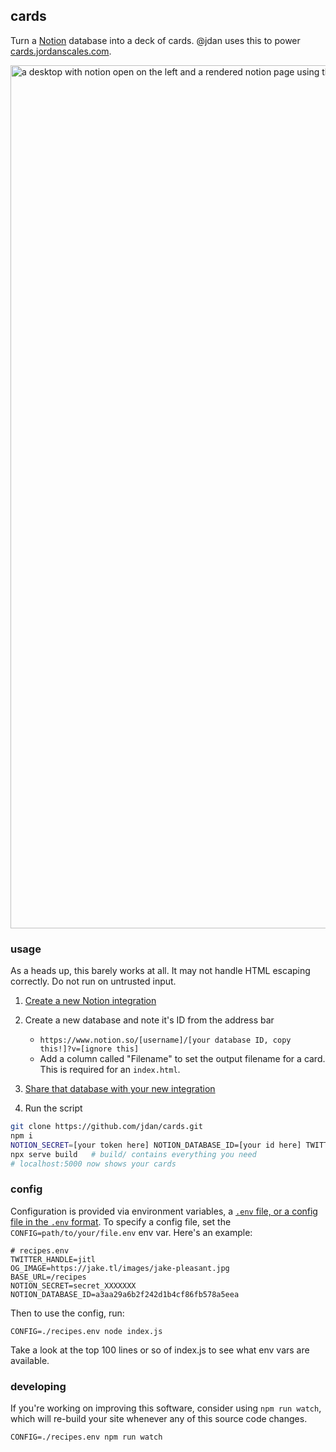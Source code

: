 ## cards

Turn a [Notion](https://notion.so) database into a deck of cards. @jdan uses this to power [cards.jordanscales.com](https://cards.jordanscales.com).

<img width="1381" alt="a desktop with notion open on the left and a rendered notion page using this library on the right" src="https://user-images.githubusercontent.com/287268/144431224-ac4673ba-e432-47d7-94c5-c82ecbadb986.png">

### usage

As a heads up, this barely works at all. It may not handle HTML escaping correctly. Do not run on untrusted input.

1. [Create a new Notion integration](https://developers.notion.com/docs/getting-started#step-1-create-an-integration)
1. Create a new database and note it's ID from the address bar

   - `https://www.notion.so/[username]/[your database ID, copy this!]?v=[ignore this]`
   - Add a column called "Filename" to set the output filename for a card. This is required for an `index.html`.

1. [Share that database with your new integration](https://developers.notion.com/docs/getting-started#step-2-share-a-database-with-your-integration)
1. Run the script

```sh
git clone https://github.com/jdan/cards.git
npm i
NOTION_SECRET=[your token here] NOTION_DATABASE_ID=[your id here] TWITTER_HANDLE=yourHandle  node index.js
npx serve build   # build/ contains everything you need
# localhost:5000 now shows your cards
```

### config

Configuration is provided via environment variables, a [`.env` file, or a config file in the `.env` format](https://github.com/motdotla/dotenv#what-rules-does-the-parsing-engine-follow). To specify a config file, set the `CONFIG=path/to/your/file.env` env var. Here's an example:

```shell
# recipes.env
TWITTER_HANDLE=jitl
OG_IMAGE=https://jake.tl/images/jake-pleasant.jpg
BASE_URL=/recipes
NOTION_SECRET=secret_XXXXXXX
NOTION_DATABASE_ID=a3aa29a6b2f242d1b4cf86fb578a5eea
```

Then to use the config, run:

```shell
CONFIG=./recipes.env node index.js
```

Take a look at the top 100 lines or so of index.js to see what env vars are available.

### developing

If you're working on improving this software, consider using `npm run watch`,
which will re-build your site whenever any of this source code changes.

```shell
CONFIG=./recipes.env npm run watch
```
